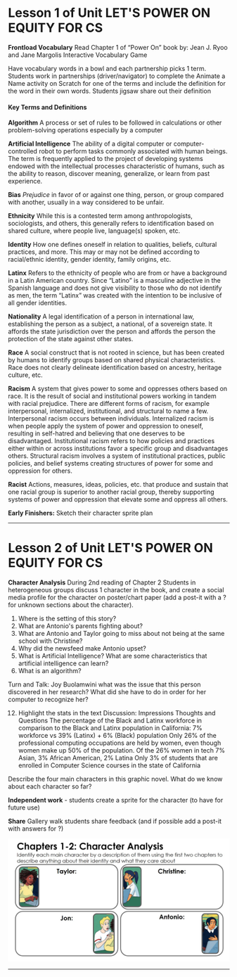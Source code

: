# Lesson 1 of Unit LET'S POWER ON EQUITY FOR CS

**Frontload Vocabulary** 
Read Chapter 1 of “Power On” book by: Jean J. Ryoo and Jane Margolis
Interactive Vocabulary Game

Have vocabulary words in a bowl and each partnership picks 1 term.
Students work in partnerships (driver/navigator) to complete the Animate a Name activity on Scratch for one of the terms and include the definition for the word in their own words.
Students  jigsaw share out their definition

#### Key Terms and Definitions

**Algorithm**
A process or set of rules to be followed in calculations or other problem-solving operations especially by a computer

**Artificial Intelligence**
The ability of a digital computer or computer-controlled robot to perform tasks commonly associated with human beings. The term is frequently applied to the project of developing
systems endowed with the intellectual processes characteristic of humans, such as the ability to reason, discover meaning, generalize, or learn from past experience.

**Bias** 
*Prejudice* 
in favor of or against one thing, person, or group compared with another, usually in a way considered to be unfair.

**Ethnicity**
While this is a contested term among anthropologists, sociologists, and others, this generally refers to identification based on shared culture, where people live, language(s)
spoken, etc.

**Identity**
How one defines oneself in relation to qualities, beliefs, cultural practices, and more. This may or may not be defined according to racial/ethnic identity, gender identity, family
origins, etc.

**Latinx**
Refers to the ethnicity of people who are from or have a background in a Latin American country. Since “Latino” is a masculine adjective in the Spanish language and does not give
visibility to those who do not identify as men, the term “Latinx” was created with the intention to be inclusive of all gender identities.

**Nationality**
A legal identification of a person in international law, establishing the person as a subject,
a national, of a sovereign state. It affords the state jurisdiction over the person and affords
the person the protection of the state against other states.

**Race**
A social construct that is not rooted in science, but has been created by humans to
identify groups based on shared physical characteristics. Race does not clearly delineate
identification based on ancestry, heritage culture, etc.

**Racism**
A system that gives power to some and oppresses others based on race. It is the result of
social and institutional powers working in tandem with racial prejudice. There are different
forms of racism, for example interpersonal, internalized, institutional, and structural to
name a few. Interpersonal racism occurs between individuals. Internalized racism is when
people apply the system of power and oppression to oneself, resulting in self-hatred and
believing that one deserves to be disadvantaged. Institutional racism refers to how
policies and practices either within or across institutions favor a specific group and
disadvantages others. Structural racism involves a system of institutional practices, public
policies, and belief systems creating structures of power for some and oppression for
others.

**Racist**
Actions, measures, ideas, policies, etc. that produce and sustain that one racial group is
superior to another racial group, thereby supporting systems of power and oppression that
elevate some and oppress all others.



**Early Finishers:**
Sketch their character sprite plan 

----

# Lesson 2 of Unit LET'S POWER ON EQUITY FOR CS

**Character Analysis**
During 2nd reading of Chapter 2
Students in heterogeneous groups discuss 1 character in the book, and create a social media profile for the character on poster/chart paper (add a post-it with a ? for unknown sections about the character).


1. Where is the setting of this story?
2. What are Antonio's parents fighting about?
3. What are Antonio and Taylor going to miss about not being at the same school with Christine?
4. Why did the newsfeed make Antonio upset?
5. What is Artificial Intelligence? What are some characteristics that artificial intelligence can learn?
6. What is an algorithm?


Turn and Talk: Joy Buolamwini what was the issue that this person discovered in her research? What did she have to do in order for her computer to recognize her?

12. Highlight the stats in the text Discussion: Impressions Thoughts and Questions
The percentage of the Black and Latinx workforce in comparison to the Black and Latinx population in California:
 7% workforce vs 39% (Latinx) + 6% (Black) population 
Only 26% of the professional computing occupations are held by women, even though women make up 50% of the population. Of the 26% women in tech 7% Asian, 3% African American, 2% Latina 
Only 3% of students that are enrolled in Computer Science courses in the state of California 


Describe the four main characters in this graphic novel. What do we know about each character so far?

**Independent work** - students create a sprite for the character (to have for future use)

**Share** Gallery walk students share feedback (and if possible add a post-it with answers for ?)

![photo of each character with text box to record character analysis](https://github.com/hunter-teacher-cert/currdev-work-theawilliams19/blob/main/Power%20On%20Character%20Analysis%20slide.jpg)



----

